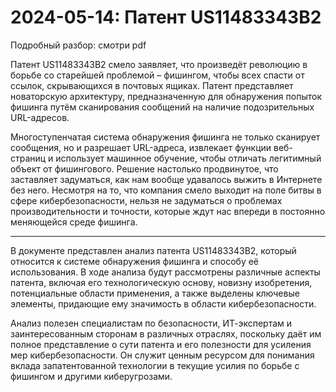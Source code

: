 # 2024-05-14: Патент US11483343B2

Подробный разбор: смотри pdf

Патент US11483343B2 смело заявляет, что произведёт революцию в борьбе со старейшей проблемой – фишингом, чтобы всех спасти от ссылок, скрывающихся в почтовых ящиках. Патент представляет новаторскую архитектуру, предназначенную для обнаружения попыток фишинга путём сканирования сообщений на наличие подозрительных URL-адресов. 

Многоступенчатая система обнаружения фишинга не только сканирует сообщения, но и разрешает URL-адреса, извлекает функции веб-страниц и использует машинное обучение, чтобы отличать легитимный объект от фишингового. Решение настолько продвинутое, что заставляет задуматься, как нам вообще удавалось выжить в Интернете без него. Несмотря на то, что компания смело выходит на поле битвы в сфере кибербезопасности, нельзя не задуматься о проблемах производительности и точности, которые ждут нас впереди в постоянно меняющейся среде фишинга.


-----

В документе представлен анализ патента US11483343B2, который относится к системе обнаружения фишинга и способу её использования. В ходе анализа будут рассмотрены различные аспекты патента, включая его технологическую основу, новизну изобретения, потенциальные области применения, а также выделены ключевые элементы, придающие ему значимость в области кибербезопасности.

Анализ полезен специалистам по безопасности, ИТ-экспертам и заинтересованным сторонам в различных отраслях, поскольку даёт им полное представление о сути патента и его полезности для усиления мер кибербезопасности. Он служит ценным ресурсом для понимания вклада запатентованной технологии в текущие усилия по борьбе с фишингом и другими киберугрозами.
